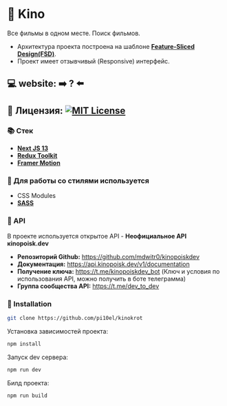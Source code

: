 # 🎥 Kino

Все фильмы в одном месте. Поиск фильмов.

- Архитектура проекта построена на шаблоне [**Feature-Sliced Design(FSD)**](https://feature-sliced.design/ru/).
- Проект имеет отзывчивый (Responsive) интерфейс.

## 💻 website: ➡️ ? ⬅️

## 📜 Лицензия: [![MIT License](https://img.shields.io/static/v1?label=License&message=Attribution-NonCommercial-ShareAlike&color=<COLOR>)](https://creativecommons.org/licenses/by-nc-sa/3.0/)

### 📚 Стек

- [**Next JS 13**](https://nextjs.org/blog/next-13)
- [**Redux Toolkit**](https://redux-toolkit.js.org/)
- [**Framer Motion**](https://www.framer.com/motion/)

### 🎨 Для работы со стилями используется

- CSS Modules
- [**SASS**](https://sass-lang.com/dart-sass)

### 🧩 API

В проекте используется открытое API - **Неофициальное API кinopoisk.dev**

- **Репозиторий Github:** https://github.com/mdwitr0/kinopoiskdev
- **Документация:** https://api.kinopoisk.dev/v1/documentation
- **Получение ключа:** https://t.me/kinopoiskdev_bot (Ключ и условия по использования API, можно получить в боте телеграмма)
- **Группа сообщества API:** https://t.me/dev_to_dev

### 💾 Installation

```bash
git clone https://github.com/pi10el/kinokrot
```

Установка зависимостей проекта:

```bash
npm install
```

Запуск dev сервера:

```bash
npm run dev
```

Билд проекта:

```bash
npm run build
```
